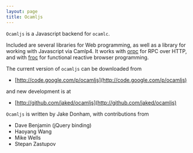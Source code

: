 ```yaml
---
layout: page
title: Ocamljs
---
```


`Ocamljs` is a Javascript backend for `ocamlc`.

Included are several libraries for Web programming, as well as a
library for working with Javascript via Camlp4. It works with
[orpc](http://jaked.github.com/orpc) for RPC over HTTP, and with
[froc](http://jaked.github.com/froc) for functional reactive browser
programming.

The current version of `ocamljs` can be downloaded from

 * [http://code.google.com/p/ocamljs](http://code.google.com/p/ocamljs)

and new development is at

 * [http://github.com/jaked/ocamljs](http://github.com/jaked/ocamljs)

`Ocamljs` is written by Jake Donham, with contributions from

 * Dave Benjamin (jQuery binding)
 * Haoyang Wang
 * Mike Wells
 * Stepan Zastupov
